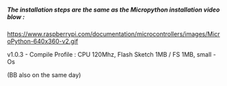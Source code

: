 

##### The installation steps are the same as the Micropython installation video blow :

https://www.raspberrypi.com/documentation/microcontrollers/images/MicroPython-640x360-v2.gif




v1.0.3 - Compile Profile : CPU 120Mhz, Flash Sketch 1MB / FS 1MB, small -Os 

(BB also on the same day)



